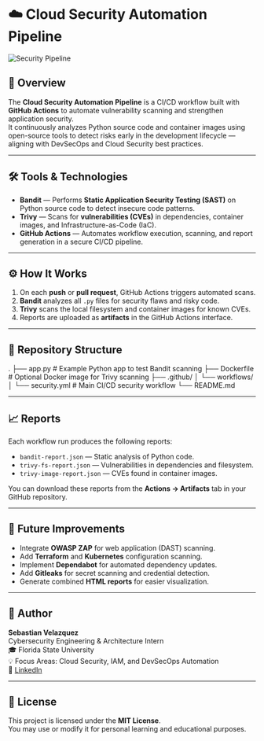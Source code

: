 # ☁️ Cloud Security Automation Pipeline

![Security Pipeline](https://github.com/<YOUR-USER>/<YOUR-REPO>/actions/workflows/security.yml/badge.svg)

## 🧭 Overview
The **Cloud Security Automation Pipeline** is a CI/CD workflow built with **GitHub Actions** to automate vulnerability scanning and strengthen application security.  
It continuously analyzes Python source code and container images using open-source tools to detect risks early in the development lifecycle — aligning with DevSecOps and Cloud Security best practices.

---

## 🛠️ Tools & Technologies
- **Bandit** — Performs **Static Application Security Testing (SAST)** on Python source code to detect insecure code patterns.  
- **Trivy** — Scans for **vulnerabilities (CVEs)** in dependencies, container images, and Infrastructure-as-Code (IaC).  
- **GitHub Actions** — Automates workflow execution, scanning, and report generation in a secure CI/CD pipeline.  

---

## ⚙️ How It Works
1. On each **push** or **pull request**, GitHub Actions triggers automated scans.  
2. **Bandit** analyzes all `.py` files for security flaws and risky code.  
3. **Trivy** scans the local filesystem and container images for known CVEs.  
4. Reports are uploaded as **artifacts** in the GitHub Actions interface.  

---

## 📂 Repository Structure
.
├── app.py # Example Python app to test Bandit scanning
├── Dockerfile # Optional Docker image for Trivy scanning
├── .github/
│ └── workflows/
│ └── security.yml # Main CI/CD security workflow
└── README.md


---

## 📈 Reports
Each workflow run produces the following reports:
- `bandit-report.json` — Static analysis of Python code.
- `trivy-fs-report.json` — Vulnerabilities in dependencies and filesystem.
- `trivy-image-report.json` — CVEs found in container images.

You can download these reports from the **Actions → Artifacts** tab in your GitHub repository.

---

## 🚀 Future Improvements
- Integrate **OWASP ZAP** for web application (DAST) scanning.  
- Add **Terraform** and **Kubernetes** configuration scanning.  
- Implement **Dependabot** for automated dependency updates.  
- Add **Gitleaks** for secret scanning and credential detection.  
- Generate combined **HTML reports** for easier visualization.  

---

## 👤 Author
**Sebastian Velazquez**  
Cybersecurity Engineering & Architecture Intern  
🎓 Florida State University  
💡 Focus Areas: Cloud Security, IAM, and DevSecOps Automation  
🔗 [LinkedIn](https://www.linkedin.com/in/sebastian-velazquez)

---

## 🏁 License
This project is licensed under the **MIT License**.  
You may use or modify it for personal learning and educational purposes.
